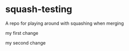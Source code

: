 # squash-testing
A repo for playing around with squashing when merging

my first change

my second change
